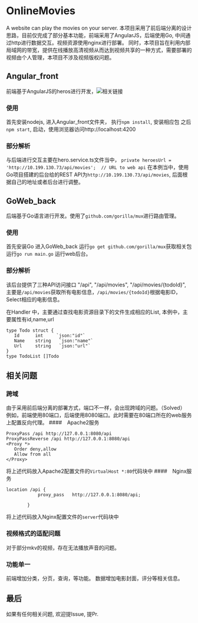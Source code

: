 # OnlineMovies
A website can play the movies on your server.
本项目采用了前后端分离的设计思路，目前仅完成了部分基本功能，前端采用了AngularJS，后端使用Go, 中间通过http进行数据交互。视频资源使用nginx进行部署。
同时，本项目旨在利用内部局域网的带宽，提供在线播放高清视频从而达到视频共享的一种方式，需要部署的视频由个人管理，本项目不涉及视频版权问题。


## Angular_front
前端基于AngularJS的heros进行开发，![相关链接](https://angular.io/tutorial)
### 使用
首先安装nodejs,
进入Angular_front文件夹，
执行`npm install`, 安装相应包
之后`npm start`, 启动，使用浏览器访问http://localhost:4200
### 部分解析
与后端进行交互主要在hero.service.ts文件当中，
`private heroesUrl = 'http://10.199.130.73/api/movies';  // URL to web api`
在本例当中，使用Go项目搭建的后台给的REST API为`http://10.199.130.73/api/movies`,
后面根据自己的地址或者后台进行调整。


## GoWeb_back
后端基于Go语言进行开发。使用了`github.com/gorilla/mux`进行路由管理。
### 使用
首先安装Go
进入GoWeb_back
运行`go get github.com/gorilla/mux`获取相关包
运行`go run main.go` 运行web后台。
### 部分解析
该后台提供了三种API访问接口
		"/api",
		"/api/movies",
		"/api/movies/{todoId}",
主要是`/api/movies`获取所有电影信息，`/api/movies/{todoId}`根据电影ID，Select相应的电影信息。

 在Handler 中，主要通过查找电影资源目录下的文件生成相应的List, 本例中，主要属性有id,name,url
 ```
 type Todo struct {
	Id      int     `json:"id"`
	Name 	string   `json:"name"`
	Url     string   `json:"url"`
}
type TodoList []Todo
```

## 相关问题
### 跨域
 由于采用前后端分离的部署方式，端口不一样，会出现跨域的问题。（Solved）
 例如，前端使用80端口，后端使用8080端口。此时需要在80端口所在的web服务上配置反向代理。
 ####　Apache2服务
 ```
ProxyPass /api http://127.0.0.1:8080/api
ProxyPassReverse /api http://127.0.0.1:8080/api
<Proxy *>
	Order deny,allow
	Allow from all
</Proxy>
```
 将上述代码放入Apache2配置文件的`VirtualHost *:80`代码块中
 ####　Nginx服务
```
location /api {  
            proxy_pass   http://127.0.0.1:8080/api;  

        }
```
将上述代码放入Nginx配置文件的`server`代码块中
### 视频格式的适配问题
 对于部分mkv的视频，存在无法播放声音的问题。
### 功能单一
 前端增加分类，分页，查询，等功能。
 数据增加电影封面，评分等相关信息。

## 最后
如果有任何相关问题, 欢迎提Issue, 提Pr.
